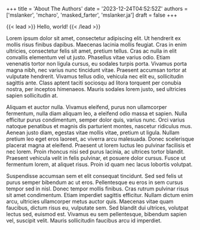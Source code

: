 +++
title = 'About The Authors'
date = '2023-12-24T04:52:52Z'
authors = ['mslanker', 'mcharo', 'masked_farter', 'mslanker.ja']
draft = false
+++

{{< lead >}}
Hello, world!
{{< /lead >}}


Lorem ipsum dolor sit amet, consectetur adipiscing elit. Ut hendrerit ex mollis risus finibus dapibus. Maecenas lacinia mollis feugiat. Cras in enim ultricies, consectetur felis sit amet, pretium tellus. Cras ac nulla in elit convallis elementum vel ut justo. Phasellus vitae varius odio. Etiam venenatis tortor non ligula cursus, eu sodales turpis porta. Vivamus porta magna nibh, nec varius nunc tincidunt vitae. Praesent accumsan tortor at vulputate hendrerit. Vivamus tellus odio, vehicula nec elit eu, sollicitudin sagittis ante. Class aptent taciti sociosqu ad litora torquent per conubia nostra, per inceptos himenaeos. Mauris sodales lorem justo, sed ultricies sapien sollicitudin at.

Aliquam et auctor nulla. Vivamus eleifend, purus non ullamcorper fermentum, nulla diam aliquam leo, a eleifend odio massa et sapien. Nulla efficitur purus condimentum, semper dolor quis, varius nunc. Orci varius natoque penatibus et magnis dis parturient montes, nascetur ridiculus mus. Aenean justo diam, egestas vitae mollis vitae, pretium ut ligula. Nullam pretium leo eget eros laoreet, ac viverra arcu malesuada. Donec scelerisque placerat magna at eleifend. Praesent ut lorem luctus leo pulvinar facilisis et nec lorem. Proin rhoncus nisi sed purus lacinia, ac ultrices tortor blandit. Praesent vehicula velit in felis pulvinar, et posuere dolor cursus. Fusce ut fermentum lorem, at aliquet risus. Proin id quam nec lacus lobortis volutpat.

Suspendisse accumsan sem et elit consequat tincidunt. Sed sed felis ut purus semper bibendum ac ut eros. Pellentesque eu eros in sem cursus tempor sed in nisl. Donec tempor mollis finibus. Cras rutrum pulvinar risus sit amet condimentum. Etiam imperdiet sagittis efficitur. Nullam dictum enim arcu, ultricies ullamcorper metus auctor quis. Maecenas vitae quam faucibus, dictum risus eu, vulputate sem. Sed blandit dui ultrices, volutpat lectus sed, euismod est. Vivamus eu sem pellentesque, bibendum sapien vel, suscipit velit. Mauris sollicitudin faucibus arcu id imperdiet.

<!-- {{< button href="#button" target="_self" >}}
Call to action
{{< /button >}} -->
